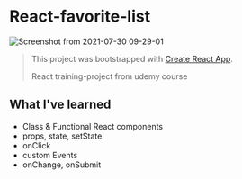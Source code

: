# React-favorite-list

![Screenshot from 2021-07-30 09-29-01](https://user-images.githubusercontent.com/43558139/127601993-d5eae31d-2d08-48d1-b450-7ece4af3ac76.png)

> This project was bootstrapped with [Create React App](https://github.com/facebook/create-react-app).
>
> React training-project from udemy course

## What I've learned

- Class & Functional React components
- props, state, setState
- onClick
- custom Events
- onChange, onSubmit
